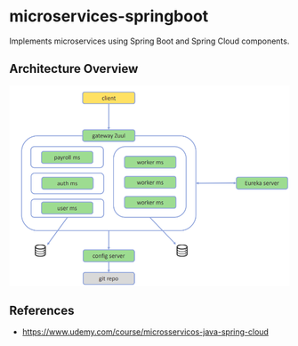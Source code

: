 # microservices-springboot
Implements microservices using Spring Boot and Spring Cloud components.

## Architecture Overview
![Architecture Diagram](https://github.com/giuliana-bezerra/microservices-springboot/blob/main/images/architecture.png)

## References
- https://www.udemy.com/course/microsservicos-java-spring-cloud
